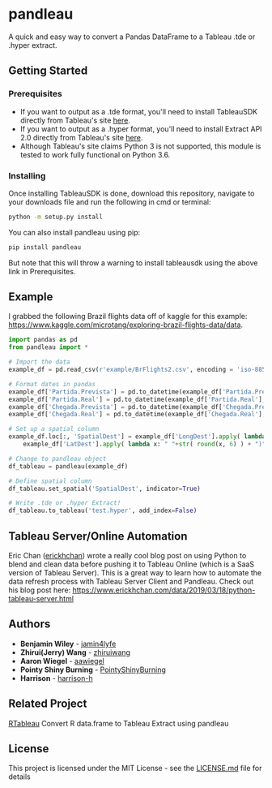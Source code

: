 # pandleau

A quick and easy way to convert a Pandas DataFrame to a Tableau .tde or .hyper extract.

## Getting Started

### Prerequisites

* If you want to output as a .tde format, you'll need to install TableauSDK directly from Tableau's site [here]( https://onlinehelp.tableau.com/current/api/sdk/en-us/help.htm#SDK/tableau_sdk_installing.htm%3FTocPath%3D_____3).
* If you want to output as a .hyper format, you'll need to install Extract API 2.0 directly from Tableau's site [here](https://onlinehelp.tableau.com/current/api/extract_api/en-us/help.htm#Extract/extract_api_installing.htm%3FTocPath%3D_____3).
* Although Tableau's site claims Python 3 is not supported, this module is tested to work fully functional on Python 3.6.

### Installing

Once installing TableauSDK is done, download this repository, navigate to your downloads file and run the following in cmd or terminal:  
```bash
python -m setup.py install
```

You can also install pandleau using pip:
```bash
pip install pandleau
```
But note that this will throw a warning to install tableausdk using the above link in Prerequisites.

## Example

I grabbed the following Brazil flights data off of kaggle for this example: https://www.kaggle.com/microtang/exploring-brazil-flights-data/data.

```python
import pandas as pd
from pandleau import *

# Import the data
example_df = pd.read_csv(r'example/BrFlights2.csv', encoding = 'iso-8859-1')

# Format dates in pandas
example_df['Partida.Prevista'] = pd.to_datetime(example_df['Partida.Prevista'], format = '%Y-%m-%d')
example_df['Partida.Real'] = pd.to_datetime(example_df['Partida.Real'], format = '%Y-%m-%d')
example_df['Chegada.Prevista'] = pd.to_datetime(example_df['Chegada.Prevista'], format = '%Y-%m-%d')
example_df['Chegada.Real'] = pd.to_datetime(example_df['Chegada.Real'], format = '%Y-%m-%d')

# Set up a spatial column
example_df.loc[:, 'SpatialDest'] = example_df['LongDest'].apply( lambda x: "POINT (" + str( round(x, 6) ) ) + \
	example_df['LatDest'].apply( lambda x: " "+str( round(x, 6) ) + ")" )

# Change to pandleau object
df_tableau = pandleau(example_df)

# Define spatial column
df_tableau.set_spatial('SpatialDest', indicator=True)

# Write .tde or .hyper Extract!
df_tableau.to_tableau('test.hyper', add_index=False)

```

## Tableau Server/Online Automation

Eric Chan ([erickhchan](https://github.com/erickhchan)) wrote a really cool blog post on using Python to blend and clean data before pushing it to Tableau Online (which is a SaaS version of Tableau Server). This is a great way to learn how to automate the data refresh process with Tableau Server Client and Pandleau. Check out his blog post here: https://www.erickhchan.com/data/2019/03/18/python-tableau-server.html

## Authors

* **Benjamin Wiley** - [jamin4lyfe](https://github.com/bwiley1)
* **Zhirui(Jerry) Wang**  - [zhiruiwang](https://github.com/zhiruiwang)
* **Aaron Wiegel** - [aawiegel](https://github.com/aawiegel)
* **Pointy Shiny Burning** - [PointyShinyBurning](https://github.com/pointyshinyburning)
* **Harrison** - [harrison-h](https://github.com/harrison-h)

## Related Project

[RTableau](https://github.com/zhiruiwang/RTableau) Convert R data.frame to Tableau Extract using pandleau

## License

This project is licensed under the MIT License - see the [LICENSE.md](LICENSE.md) file for details
